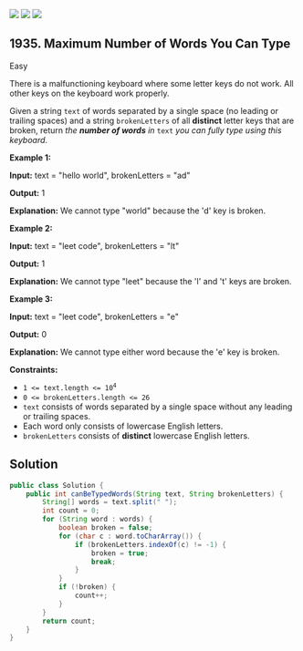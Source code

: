 [![](https://img.shields.io/github/stars/javadev/LeetCode-in-Java?label=Stars&style=flat-square)](https://github.com/javadev/LeetCode-in-Java)
[![](https://img.shields.io/github/forks/javadev/LeetCode-in-Java?label=Fork%20me%20on%20GitHub%20&style=flat-square)](https://github.com/javadev/LeetCode-in-Java/fork)
[![](https://img.shields.io/badge/-LeetCode%20in%20Kotlin-blue?style=flat-square)](https://github.com/javadev/LeetCode-in-Kotlin)

## 1935\. Maximum Number of Words You Can Type

Easy

There is a malfunctioning keyboard where some letter keys do not work. All other keys on the keyboard work properly.

Given a string `text` of words separated by a single space (no leading or trailing spaces) and a string `brokenLetters` of all **distinct** letter keys that are broken, return _the **number of words** in_ `text` _you can fully type using this keyboard_.

**Example 1:**

**Input:** text = "hello world", brokenLetters = "ad"

**Output:** 1

**Explanation:** We cannot type "world" because the 'd' key is broken.

**Example 2:**

**Input:** text = "leet code", brokenLetters = "lt"

**Output:** 1

**Explanation:** We cannot type "leet" because the 'l' and 't' keys are broken.

**Example 3:**

**Input:** text = "leet code", brokenLetters = "e"

**Output:** 0

**Explanation:** We cannot type either word because the 'e' key is broken.

**Constraints:**

*   <code>1 <= text.length <= 10<sup>4</sup></code>
*   `0 <= brokenLetters.length <= 26`
*   `text` consists of words separated by a single space without any leading or trailing spaces.
*   Each word only consists of lowercase English letters.
*   `brokenLetters` consists of **distinct** lowercase English letters.

## Solution

```java
public class Solution {
    public int canBeTypedWords(String text, String brokenLetters) {
        String[] words = text.split(" ");
        int count = 0;
        for (String word : words) {
            boolean broken = false;
            for (char c : word.toCharArray()) {
                if (brokenLetters.indexOf(c) != -1) {
                    broken = true;
                    break;
                }
            }
            if (!broken) {
                count++;
            }
        }
        return count;
    }
}
```